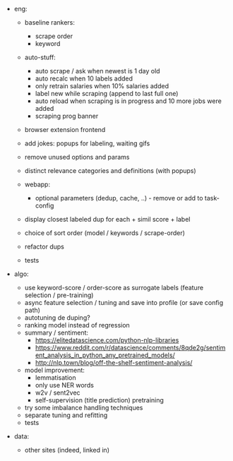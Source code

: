- eng:
    - baseline rankers:
        - scrape order
        - keyword
    - auto-stuff:
        - auto scrape / ask when newest is 1 day old
        - auto recalc when 10 labels added
        - only retrain salaries when 10% salaries added
        - label new while scraping (append to last full one)  
        - auto reload when scraping is in progress and 10 more jobs were added 
        - scraping prog banner
        
    - browser extension frontend
    
    - add jokes: popups for labeling, waiting gifs
    - remove unused options and params
    - distinct relevance categories and definitions (with popups)
    - webapp: 
        - optional parameters (dedup, cache, ..) - remove or add to task-config
    - display closest labeled dup for each + simil score + label
    - choice of sort order (model / keywords / scrape-order)
    - refactor dups
    - tests        
    
- algo:
    - use keyword-score / order-score as surrogate labels (feature selection / pre-training) 
    - async feature selection / tuning and save into profile (or save config path)
    - autotuning de duping?
    - ranking model instead of regression
    - summary / sentiment:
        - https://elitedatascience.com/python-nlp-libraries
        - https://www.reddit.com/r/datascience/comments/8qde2g/sentiment_analysis_in_python_any_pretrained_models/
        - http://nlp.town/blog/off-the-shelf-sentiment-analysis/  
    - model improvement:
        - lemmatisation
        - only use NER words
        - w2v / sent2vec
        - self-supervision (title prediction) pretraining
    - try some imbalance handling techniques    
    - separate tuning and refitting
    - tests
    
- data:
    - other sites (indeed, linked in)
